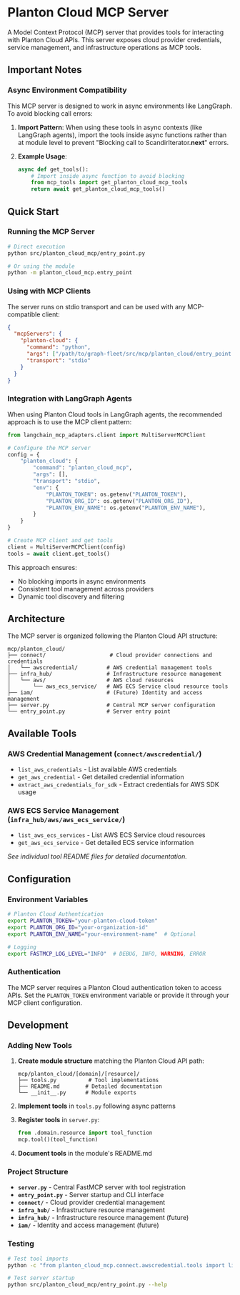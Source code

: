 # Planton Cloud MCP Server

A Model Context Protocol (MCP) server that provides tools for interacting with Planton Cloud APIs. This server exposes cloud provider credentials, service management, and infrastructure operations as MCP tools.

## Important Notes

### Async Environment Compatibility

This MCP server is designed to work in async environments like LangGraph. To avoid blocking call errors:

1. **Import Pattern**: When using these tools in async contexts (like LangGraph agents), import the tools inside async functions rather than at module level to prevent "Blocking call to ScandirIterator.__next__" errors.

2. **Example Usage**:
   ```python
   async def get_tools():
       # Import inside async function to avoid blocking
       from mcp_tools import get_planton_cloud_mcp_tools
       return await get_planton_cloud_mcp_tools()
   ```

## Quick Start

### Running the MCP Server

```bash
# Direct execution
python src/planton_cloud_mcp/entry_point.py

# Or using the module
python -m planton_cloud_mcp.entry_point
```

### Using with MCP Clients

The server runs on stdio transport and can be used with any MCP-compatible client:

```json
{
  "mcpServers": {
    "planton-cloud": {
      "command": "python",
      "args": ["/path/to/graph-fleet/src/mcp/planton_cloud/entry_point.py"],
      "transport": "stdio"
    }
  }
}
```

### Integration with LangGraph Agents

When using Planton Cloud tools in LangGraph agents, the recommended approach is to use the MCP client pattern:

```python
from langchain_mcp_adapters.client import MultiServerMCPClient

# Configure the MCP server
config = {
    "planton_cloud": {
        "command": "planton_cloud_mcp",
        "args": [],
        "transport": "stdio",
        "env": {
            "PLANTON_TOKEN": os.getenv("PLANTON_TOKEN"),
            "PLANTON_ORG_ID": os.getenv("PLANTON_ORG_ID"),
            "PLANTON_ENV_NAME": os.getenv("PLANTON_ENV_NAME"),
        }
    }
}

# Create MCP client and get tools
client = MultiServerMCPClient(config)
tools = await client.get_tools()
```

This approach ensures:
- No blocking imports in async environments
- Consistent tool management across providers
- Dynamic tool discovery and filtering

## Architecture

The MCP server is organized following the Planton Cloud API structure:

```
mcp/planton_cloud/
├── connect/                    # Cloud provider connections and credentials
│   └── awscredential/         # AWS credential management tools
├── infra_hub/                 # Infrastructure resource management
│   └── aws/                   # AWS cloud resources
│       └── aws_ecs_service/   # AWS ECS Service cloud resource tools
├── iam/                       # (Future) Identity and access management
├── server.py                  # Central MCP server configuration
└── entry_point.py             # Server entry point
```

## Available Tools

### AWS Credential Management (`connect/awscredential/`)
- `list_aws_credentials` - List available AWS credentials
- `get_aws_credential` - Get detailed credential information
- `extract_aws_credentials_for_sdk` - Extract credentials for AWS SDK usage

### AWS ECS Service Management (`infra_hub/aws/aws_ecs_service/`)
- `list_aws_ecs_services` - List AWS ECS Service cloud resources
- `get_aws_ecs_service` - Get detailed ECS service information

*See individual tool README files for detailed documentation.*

## Configuration

### Environment Variables

```bash
# Planton Cloud Authentication
export PLANTON_TOKEN="your-planton-cloud-token"
export PLANTON_ORG_ID="your-organization-id" 
export PLANTON_ENV_NAME="your-environment-name"  # Optional

# Logging
export FASTMCP_LOG_LEVEL="INFO"  # DEBUG, INFO, WARNING, ERROR
```

### Authentication

The MCP server requires a Planton Cloud authentication token to access APIs. Set the `PLANTON_TOKEN` environment variable or provide it through your MCP client configuration.

## Development

### Adding New Tools

1. **Create module structure** matching the Planton Cloud API path:
   ```
   mcp/planton_cloud/[domain]/[resource]/
   ├── tools.py          # Tool implementations
   ├── README.md        # Detailed documentation
   └── __init__.py      # Module exports
   ```

2. **Implement tools** in `tools.py` following async patterns

3. **Register tools** in `server.py`:
   ```python
   from .domain.resource import tool_function
   mcp.tool()(tool_function)
   ```

4. **Document tools** in the module's README.md

### Project Structure

- **`server.py`** - Central FastMCP server with tool registration
- **`entry_point.py`** - Server startup and CLI interface  
- **`connect/`** - Cloud provider credential management
- **`infra_hub/`** - Infrastructure resource management
- **`infra_hub/`** - Infrastructure resource management (future)
- **`iam/`** - Identity and access management (future)

### Testing

```bash
# Test tool imports
python -c "from planton_cloud_mcp.connect.awscredential.tools import list_aws_credentials; print('✅ Import successful')"

# Test server startup
python src/planton_cloud_mcp/entry_point.py --help
```


